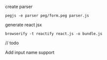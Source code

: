 create parser

`pegjs -e parser peg/form.peg parser.js`

generate react jsx

`browserify -t reactify react.js -o bundle.js`


// todo

Add input name support
